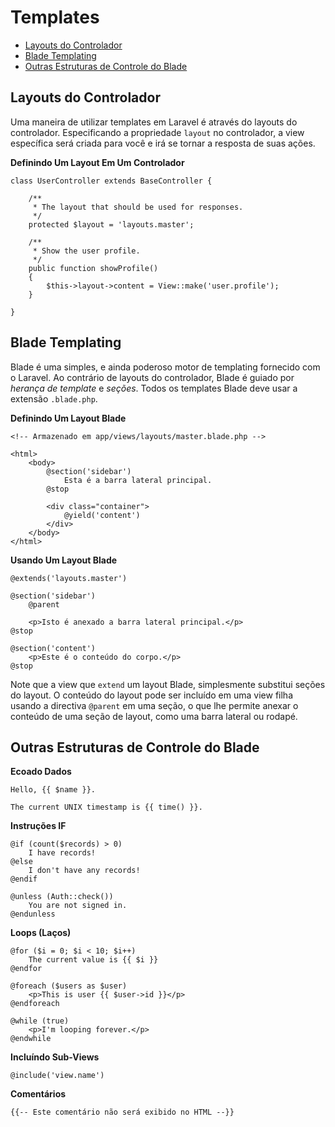 # Templates

- [Layouts do Controlador](#controller-layouts)
- [Blade Templating](#blade-templating-engine)
- [Outras Estruturas de Controle do Blade](#other-blade-control-structures)

<a name="controller-layouts"></a>
## Layouts do Controlador

Uma maneira de utilizar templates em Laravel é através do layouts do controlador. Especificando a propriedade `layout` no controlador, a view específica será criada para você e irá se tornar a resposta de suas ações.

**Definindo Um Layout Em Um Controlador**

	class UserController extends BaseController {

		/**
		 * The layout that should be used for responses.
		 */
		protected $layout = 'layouts.master';

		/**
		 * Show the user profile.
		 */
		public function showProfile()
		{
			$this->layout->content = View::make('user.profile');
		}

	}

<a name="blade-template-engine"></a>
## Blade Templating

Blade é uma simples, e ainda poderoso motor de templating fornecido com o Laravel. Ao contrário de layouts do controlador, Blade é guiado por _herança de template_ e _seções_. Todos os templates Blade deve usar a extensão `.blade.php`.

**Definindo Um Layout Blade**

	<!-- Armazenado em app/views/layouts/master.blade.php -->

	<html>
		<body>
			@section('sidebar')
				Esta é a barra lateral principal.
			@stop

			<div class="container">
				@yield('content')
			</div>
		</body>
	</html>

**Usando Um Layout Blade**

	@extends('layouts.master')

	@section('sidebar')
		@parent

		<p>Isto é anexado a barra lateral principal.</p>
	@stop

	@section('content')
		<p>Este é o conteúdo do corpo.</p>
	@stop

Note que a view que `extend` um layout Blade, simplesmente substitui seções do layout. O conteúdo do layout pode ser incluído em uma view filha usando a directiva `@parent` em uma seção, o que lhe permite anexar o conteúdo de uma seção de layout, como uma barra lateral ou rodapé.

<a name="other-blade-control-structures"></a>
## Outras Estruturas de Controle do Blade

**Ecoado Dados**

	Hello, {{ $name }}.

	The current UNIX timestamp is {{ time() }}.

**Instruções IF**

	@if (count($records) > 0)
		I have records!
	@else
		I don't have any records!
	@endif

	@unless (Auth::check())
		You are not signed in.
	@endunless

**Loops (Laços)**

	@for ($i = 0; $i < 10; $i++)
		The current value is {{ $i }}
	@endfor

	@foreach ($users as $user)
		<p>This is user {{ $user->id }}</p>
	@endforeach

	@while (true)
		<p>I'm looping forever.</p>
	@endwhile

**Incluíndo Sub-Views**

	@include('view.name')

**Comentários**

	{{-- Este comentário não será exibido no HTML --}}
